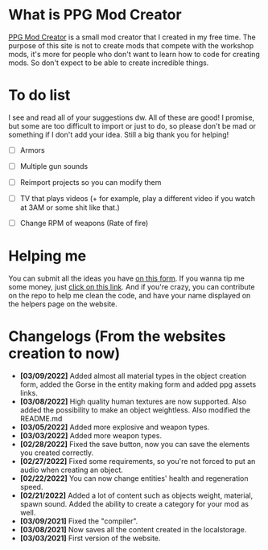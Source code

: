 # What is PPG Mod Creator
[PPG Mod Creator](https://cheeteau.github.io/PPG-Mod-Creator/) is a small mod creator that I created in my free time.
The purpose of this site is not to create mods that compete with the workshop mods, it's more for people who don't want to learn how to code for creating mods. So don't expect to be able to create incredible things.

# To do list
I see and read all of your suggestions dw. All of these are good! I promise, but some are too difficult to import or just to do, so please don't be mad or something if I don't add your idea. Still a big thank you for helping!
- [ ] Armors
- [ ] Multiple gun sounds
- [ ] Reimport projects so you can modify them
- [ ] TV that plays videos (+ for example, play a different video if you watch at 3AM or some shit like that.)
- [ ] Change RPM of weapons (Rate of fire)


# Helping me
You can submit all the ideas you have [on this form](https://docs.google.com/forms/d/e/1FAIpQLScbHfIQZGH6lYh36BHUNsR70Eo5v74Qu9GzSbI-WFvuDAbsFA/viewform).
If you wanna tip me some money, just [click on this link](https://ko-fi.com/cheeteau).
And if you're crazy, you can contribute on the repo to help me clean the code, and have your name displayed on the helpers page on the website.

# Changelogs (From the websites creation to now)
- **[03/09/2022]** Added almost all material types in the object creation form, added the Gorse in the entity making form and added ppg assets links.
- **[03/08/2022]** High quality human textures are now supported. Also added the possibility to make an object weightless. Also modified the README.md
- **[03/05/2022]** Added more explosive and weapon types.
- **[03/03/2022]** Added more weapon types.
- **[02/28/2022]** Fixed the save button, now you can save the elements you created correctly.
- **[02/27/2022]** Fixed some requirements, so you're not forced to put an audio when creating an object.
- **[02/22/2022]** You can now change entities' health and regeneration speed.
- **[02/21/2022]** Added a lot of content such as objects weight, material, spawn sound. Added the ability to create a category for your mod as well.
- **[03/09/2021]** Fixed the "compiler".
- **[03/08/2021]** Now saves all the content created in the localstorage.
- **[03/03/2021]** First version of the website.
